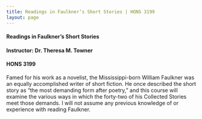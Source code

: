 ```yaml
---
title: Readings in Faulkner’s Short Stories | HONS 3199
layout: page
---
```


#### Readings in Faulkner’s Short Stories

#### Instructor: Dr. Theresa M. Towner

#### HONS 3199

Famed for his work as a novelist, the Mississippi-born William Faulkner was an equally accomplished writer of short fiction.  He once described the short story as “the most demanding form after poetry,” and this course will examine the various ways in which the forty-two of his Collected Stories meet those demands.  I will not assume any previous knowledge of or experience with reading Faulkner.
